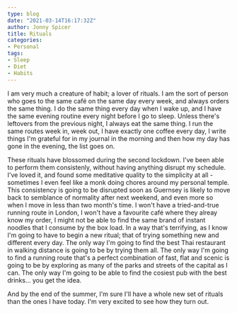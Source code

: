```yaml
---
type: blog
date: "2021-03-14T16:17:32Z"
author: Jonny Spicer
title: Rituals
categories:
- Personal
tags:
- Sleep
- Diet
- Habits
---
```

I am very much a creature of habit; a lover of rituals. I am the sort of person who goes to the same café on the same day every week, and always orders the same thing. I do the same
thing every day when I wake up, and I have the same evening routine every night before I go to sleep. Unless there's leftovers from the previous night, I always eat the same thing.
I run the same routes week in, week out, I have exactly one coffee every day, I write things I'm grateful for in my journal in the morning and then how my day has gone in the evening,
the list goes on.

These rituals have blossomed during the second lockdown. I've been able to perform them consistenly, without having anything disrupt my schedule. I've loved it, and found some
meditative quality to the simplicity at all - sometimes I even feel like a monk doing chores around my personal temple. This consistency is going to be disrupted soon as Guernsey
is likely to move back to semblance of normality after next weekend, and even more so when I move in less than two month's time. I won't have a tried-and-true running route in
London, I won't have a favourite café where they alreay know my order, I might not be able to find the same brand of instant noodles that I consume by the box load. In a way that's
terrifying, as I know I'm going to have to begin a new ritual; that of trying something new and different every day. The only way I'm going to find the best Thai restaurant in
walking distance is going to be by trying them all. The only way I'm going to find a running route that's a perfect combination of fast, flat and scenic is going to be by exploring
as many of the parks and streets of the capital as I can. The only way I'm going to be able to find the cosiest pub with the best drinks... you get the idea.

And by the end of the summer, I'm sure I'll have a whole new set of rituals than the ones I have today. I'm very excited to see how they turn out.
